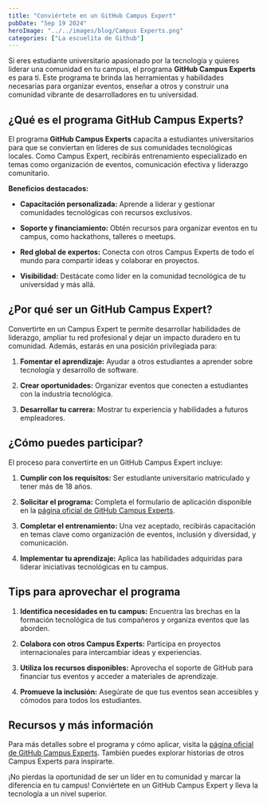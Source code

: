 ```yaml
---
title: "Conviértete en un GitHub Campus Expert"
pubDate: "Sep 19 2024"
heroImage: "../../images/blog/Campus Experts.png"
categories: ["La escuelita de Github"]
---
```


Si eres estudiante universitario apasionado por la tecnología y quieres liderar
una comunidad en tu campus, el programa **GitHub Campus Experts** es para ti.
Este programa te brinda las herramientas y habilidades necesarias para organizar
eventos, enseñar a otros y construir una comunidad vibrante de desarrolladores
en tu universidad.

## **¿Qué es el programa GitHub Campus Experts?**

El programa **GitHub Campus Experts** capacita a estudiantes universitarios para
que se conviertan en líderes de sus comunidades tecnológicas locales. Como
Campus Expert, recibirás entrenamiento especializado en temas como organización
de eventos, comunicación efectiva y liderazgo comunitario.

**Beneficios destacados:**

- **Capacitación personalizada:** Aprende a liderar y gestionar comunidades
  tecnológicas con recursos exclusivos.

- **Soporte y financiamiento:** Obtén recursos para organizar eventos en tu
  campus, como hackathons, talleres o meetups.

- **Red global de expertos:** Conecta con otros Campus Experts de todo el mundo
  para compartir ideas y colaborar en proyectos.

- **Visibilidad:** Destácate como líder en la comunidad tecnológica de tu
  universidad y más allá.

## **¿Por qué ser un GitHub Campus Expert?**

Convertirte en un Campus Expert te permite desarrollar habilidades de liderazgo,
ampliar tu red profesional y dejar un impacto duradero en tu comunidad. Además,
estarás en una posición privilegiada para:

1.  **Fomentar el aprendizaje:** Ayudar a otros estudiantes a aprender sobre
    tecnología y desarrollo de software.

2.  **Crear oportunidades:** Organizar eventos que conecten a estudiantes con la
    industria tecnológica.

3.  **Desarrollar tu carrera:** Mostrar tu experiencia y habilidades a futuros
    empleadores.

## **¿Cómo puedes participar?**

El proceso para convertirte en un GitHub Campus Expert incluye:

1.  **Cumplir con los requisitos:** Ser estudiante universitario matriculado y
    tener más de 18 años.

2.  **Solicitar el programa:** Completa el formulario de aplicación disponible
    en la
    [<u>página oficial de GitHub Campus Experts</u>](https://education.github.com/experts).

3.  **Completar el entrenamiento:** Una vez aceptado, recibirás capacitación en
    temas clave como organización de eventos, inclusión y diversidad, y
    comunicación.

4.  **Implementar tu aprendizaje:** Aplica las habilidades adquiridas para
    liderar iniciativas tecnológicas en tu campus.

## **Tips para aprovechar el programa**

1.  **Identifica necesidades en tu campus:** Encuentra las brechas en la
    formación tecnológica de tus compañeros y organiza eventos que las aborden.

2.  **Colabora con otros Campus Experts:** Participa en proyectos
    internacionales para intercambiar ideas y experiencias.

3.  **Utiliza los recursos disponibles:** Aprovecha el soporte de GitHub para
    financiar tus eventos y acceder a materiales de aprendizaje.

4.  **Promueve la inclusión:** Asegúrate de que tus eventos sean accesibles y
    cómodos para todos los estudiantes.

## **Recursos y más información**

Para más detalles sobre el programa y cómo aplicar, visita la
[<u>página oficial de GitHub Campus Experts</u>](https://education.github.com/experts).
También puedes explorar historias de otros Campus Experts para inspirarte.

¡No pierdas la oportunidad de ser un líder en tu comunidad y marcar la
diferencia en tu campus! Conviértete en un GitHub Campus Expert y lleva la
tecnología a un nivel superior.
